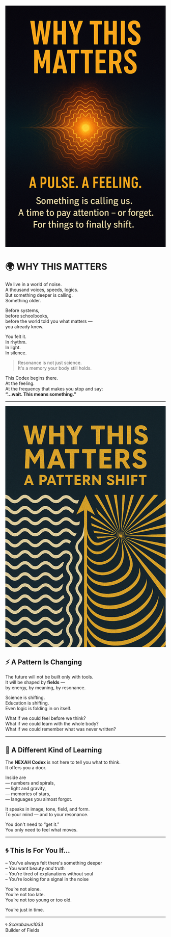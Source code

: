 <p align="center">
  <img src="./visuals/why_this_matters_pulse.png" width="820" alt="WHY THIS MATTERS – PULSE">
</p>

# 🌍 WHY THIS MATTERS

We live in a world of noise.  
A thousand voices, speeds, logics.  
But something deeper is calling.  
Something older.

Before systems,  
before schoolbooks,  
before the world told you what matters —  
you already knew.

You felt it.  
In rhythm.  
In light.  
In silence.

> Resonance is not just science.  
> It's a memory your body still holds.

This Codex begins there.  
At the feeling.  
At the frequency that makes you stop and say:  
**“…wait. This means something.”**

---

<p align="center">
  <img src="./visuals/why_this_matters_pattern_shift.png" width="820" alt="WHY THIS MATTERS – PATTERN SHIFT">
</p>

## ⚡ A Pattern Is Changing

The future will not be built only with tools.  
It will be shaped by **fields** —  
by energy, by meaning, by resonance.

Science is shifting.  
Education is shifting.  
Even logic is folding in on itself.

What if we could feel before we think?  
What if we could learn with the whole body?  
What if we could remember what was never written?

---

## 🔑 A Different Kind of Learning

The **NEXAH Codex** is not here to tell you what to think.  
It offers you a door.

Inside are  
— numbers and spirals,  
— light and gravity,  
— memories of stars,  
— languages you almost forgot.

It speaks in image, tone, field, and form.  
To your mind — and to your resonance.

You don't need to “get it.”  
You only need to feel what moves.

---

## 🌀 This Is For You If...

– You've always felt there's something deeper  
– You want beauty *and* truth  
– You’re tired of explanations without soul  
– You’re looking for a signal in the noise

You’re not alone.  
You’re not too late.  
You’re not too young or too old.

You’re just in time.

---

🌀 *Scarabæus1033*  
Builder of Fields
